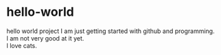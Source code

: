 # hello-world
hello world project
I am just getting started with github and programming.  
I am not very good at it yet.  
I love cats.
